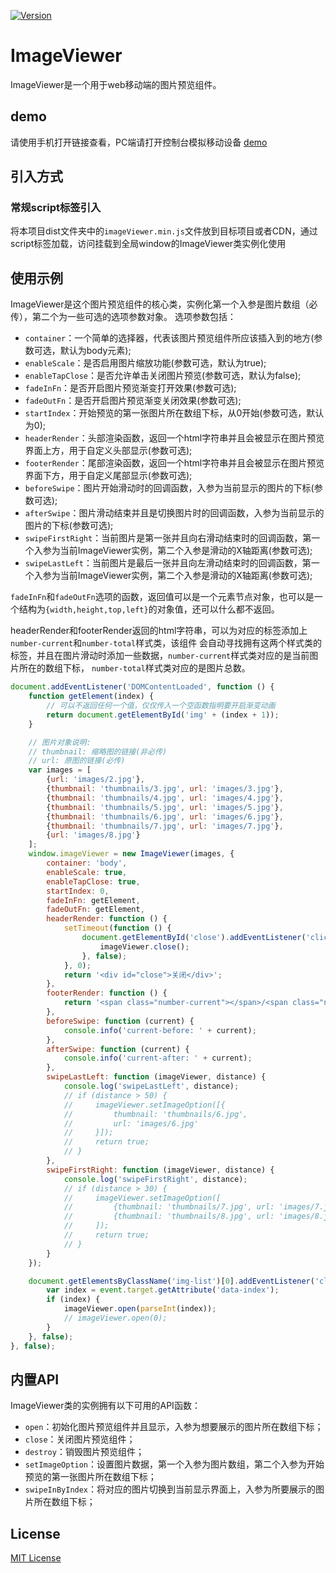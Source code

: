 <a href="https://www.npmjs.com/package/image-viewer-gallery"><img src="https://img.shields.io/npm/v/image-viewer-gallery.svg" alt="Version"></a>

# ImageViewer
ImageViewer是一个用于web移动端的图片预览组件。

## demo
请使用手机打开链接查看，PC端请打开控制台模拟移动设备
[demo](http://freeui.org/imageViewer2/)

## 引入方式
### 常规script标签引入
将本项目dist文件夹中的`imageViewer.min.js`文件放到目标项目或者CDN，通过script标签加载，访问挂载到全局window的ImageViewer类实例化使用

## 使用示例
ImageViewer是这个图片预览组件的核心类，实例化第一个入参是图片数组（必传），第二个为一些可选的选项参数对象。
选项参数包括：
- `container`：一个简单的选择器，代表该图片预览组件所应该插入到的地方(参数可选，默认为body元素);
- `enableScale`：是否启用图片缩放功能(参数可选，默认为true);
- `enableTapClose`：是否允许单击关闭图片预览(参数可选，默认为false);
- `fadeInFn`：是否开启图片预览渐变打开效果(参数可选);
- `fadeOutFn`：是否开启图片预览渐变关闭效果(参数可选);
- `startIndex`：开始预览的第一张图片所在数组下标，从0开始(参数可选，默认为0);
- `headerRender`：头部渲染函数，返回一个html字符串并且会被显示在图片预览界面上方，用于自定义头部显示(参数可选);
- `footerRender`：尾部渲染函数，返回一个html字符串并且会被显示在图片预览界面下方，用于自定义尾部显示(参数可选);
- `beforeSwipe`：图片开始滑动时的回调函数，入参为当前显示的图片的下标(参数可选);
- `afterSwipe`：图片滑动结束并且是切换图片时的回调函数，入参为当前显示的图片的下标(参数可选);
- `swipeFirstRight`：当前图片是第一张并且向右滑动结束时的回调函数，第一个入参为当前ImageViewer实例，第二个入参是滑动的X轴距离(参数可选);
- `swipeLastLeft`：当前图片是最后一张并且向左滑动结束时的回调函数，第一个入参为当前ImageViewer实例，第二个入参是滑动的X轴距离(参数可选);

`fadeInFn`和`fadeOutFn`选项的函数，返回值可以是一个元素节点对象，也可以是一个结构为`{width,height,top,left}`的对象值，还可以什么都不返回。

headerRender和footerRender返回的html字符串，可以为对应的标签添加上`number-current`和`number-total`样式类，该组件
会自动寻找拥有这两个样式类的标签，并且在图片滑动时添加一些数据，`number-current`样式类对应的是当前图片所在的数组下标，
`number-total`样式类对应的是图片总数。
```javascript
document.addEventListener('DOMContentLoaded', function () {
    function getElement(index) {
        // 可以不返回任何一个值，仅仅传入一个空函数指明要开启渐变动画
        return document.getElementById('img' + (index + 1));
    }

    // 图片对象说明:
    // thumbnail: 缩略图的链接(非必传)
    // url: 原图的链接(必传)
    var images = [
        {url: 'images/2.jpg'},
        {thumbnail: 'thumbnails/3.jpg', url: 'images/3.jpg'},
        {thumbnail: 'thumbnails/4.jpg', url: 'images/4.jpg'},
        {thumbnail: 'thumbnails/5.jpg', url: 'images/5.jpg'},
        {thumbnail: 'thumbnails/6.jpg', url: 'images/6.jpg'},
        {thumbnail: 'thumbnails/7.jpg', url: 'images/7.jpg'},
        {url: 'images/8.jpg'}
    ];
    window.imageViewer = new ImageViewer(images, {
        container: 'body',
        enableScale: true,
        enableTapClose: true,
        startIndex: 0,
        fadeInFn: getElement,
        fadeOutFn: getElement,
        headerRender: function () {
            setTimeout(function () {
                document.getElementById('close').addEventListener('click', function () {
                    imageViewer.close();
                }, false);
            }, 0);
            return '<div id="close">关闭</div>';
        },
        footerRender: function () {
            return '<span class="number-current"></span>/<span class="number-total"></span>';
        },
        beforeSwipe: function (current) {
            console.info('current-before: ' + current);
        },
        afterSwipe: function (current) {
            console.info('current-after: ' + current);
        },
        swipeLastLeft: function (imageViewer, distance) {
            console.log('swipeLastLeft', distance);
            // if (distance > 50) {
            //     imageViewer.setImageOption([{
            //         thumbnail: 'thumbnails/6.jpg',
            //         url: 'images/6.jpg'
            //     }]);
            //     return true;
            // }
        },
        swipeFirstRight: function (imageViewer, distance) {
            console.log('swipeFirstRight', distance);
            // if (distance > 30) {
            //     imageViewer.setImageOption([
            //         {thumbnail: 'thumbnails/7.jpg', url: 'images/7.jpg'},
            //         {thumbnail: 'thumbnails/8.jpg', url: 'images/8.jpg'}
            //     ]);
            //     return true;
            // }
        }
    });

    document.getElementsByClassName('img-list')[0].addEventListener('click', function (event) {
        var index = event.target.getAttribute('data-index');
        if (index) {
            imageViewer.open(parseInt(index));
            // imageViewer.open(0);
        }
    }, false);
}, false);
```

## 内置API
ImageViewer类的实例拥有以下可用的API函数：
- `open`：初始化图片预览组件并且显示，入参为想要展示的图片所在数组下标；
- `close`：关闭图片预览组件；
- `destroy`：销毁图片预览组件；
- `setImageOption`：设置图片数据，第一个入参为图片数组，第二个入参为开始预览的第一张图片所在数组下标；
- `swipeInByIndex`：将对应的图片切换到当前显示界面上，入参为所要展示的图片所在数组下标；

## License

[MIT License](https://github.com/KyLeoHC/ImageViewer/blob/master/LICENSE)